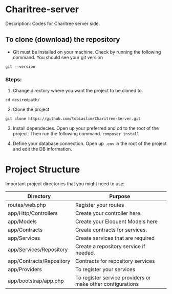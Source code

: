 # Charitree-server
Description: Codes for Charitree server side.

## To clone (download) the repository
+ Git must be installed on your machine. Check by running the following command. You should see your git version

`git --version`

### Steps:
1. Change directory where you want the project to be cloned to.

`cd desiredpath/`

2. Clone the project

`git clone https://github.com/tobiaslim/Charitree-Server.git`

3. Install dependecies.
Open up your preferred and cd to the root of the project. Then run the following command.
`composer install`

4. Define your database connection.
Open up `.env` in the root of the project and edit the DB information. 


# Project Structure
Important project directories that you might need to use:

| Directory                | Purpose                                                    |
|--------------------------|------------------------------------------------------------|
| routes/web.php           | Register your routes                                       |
| app/Http/Controllers     | Create your controller here.                               |
| app/Models               | Create your Eloquent Models here                           |
| app/Contracts            | Create contracts for services.                             |
| app/Services             | Create services that are required                          |
| app/Services/Repository  | Create a repository service if needed.                     |
| app/Contracts/Repository | Contracts for repository services                          |
| app/Providers            | To register your services                                  |
| app/bootstrap/app.php    | To register service providers or make other configurations |